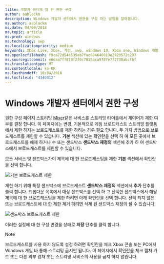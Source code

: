 ```yaml
---
title: 개발자 센터에 대 한 권한 구성
author: aablackm
description: Windows 개발자 센터에서 권한을 구성 하는 방법을 알아봅니다.
ms.author: aablackm
ms.date: 04/09/2018
ms.topic: article
ms.prod: windows
ms.technology: uwp
ms.localizationpriority: medium
keywords: Xbox Live, Xbox, 게임, uwp, windows 10, Xbox one, Windows 개발자 센터 권한
ms.openlocfilehash: f9ca72d54a539ab7fac684646019e2923572c297
ms.sourcegitcommit: e6daa7ff878f2f0c7015aca9787e7f2730abcfbf
ms.translationtype: MT
ms.contentlocale: ko-KR
ms.lasthandoff: 10/04/2018
ms.locfileid: "4340812"
---
```

# <a name="configure-privileges-on-windows-dev-center"></a>Windows 개발자 센터에서 권한 구성

권한 구성 페이지 스트리밍 [Mixer](https://mixer.com/)같은 서비스를 스트리밍 타이틀에서 게이머가 제한 여부를 결정 합니다. 이 페이지에는 변경, 기본적으로 게임 브로드캐스트 스트리밍 플랫폼에서 제한 하지는 브로드캐스트를 제한 하려는 경우 필요 합니다. 두 가지 방법으로 브로드캐스트를 제한할 수 있습니다. **기본** 섹션에 있는 확인란을 선택 하 여 모든 곳에서 브로드캐스트를 해제 하거나 수 또는 샌드박스 **샌드박스 재정의** 섹션에 추가 하 여 샌드박스에서 브로드캐스트를 제한할 수 있습니다.

모든 서비스 및 샌드박스가이 제목에 대 한 브로드캐스팅을 제한 **기본** 섹션에서 확인란을 선택 합니다.

![기본 브로드캐스트 제한](../../images/dev-center/privileges/default-privileges-check.JPG)

제한 하기 위해 특정 샌드박스에 브로드캐스트 **샌드박스 재정의** 섹션에서 **추가** 단추를 클릭 합니다. 드롭다운 목록에서 대상 샌드박스를 선택 하 고 선택한 샌드박스에서 해당 제목에 대 한 브로드캐스팅을 제한 하려면 아래 확인란을 선택 합니다. 선택 되지 않은 또는 브로드캐스트에 대 한 제한 제거 하려면 삭제 된 샌드박스 재정의 될 수 있습니다.

![샌드박스 브로드캐스트 제한](../../images/dev-center/privileges/sandbox-privileges-check.JPG)

이러한 설정에 대 한 구성 변경을 상태로 **저장** 단추를 클릭 합니다.

> [!NOTE]
> 브로드캐스트를 사용 하지 않도록 설정 하려면 확인란을 체크 Xbox 콘솔 또는 PC에서 Windows 게임 바 통해 스트리밍 금지만 됩니다. 이 페이지에서 확인란을 체크 캡처 카드 또는 다른 외부 캡처 또는 스트리밍 서비스의 사용을 금지 하지 않습니다.